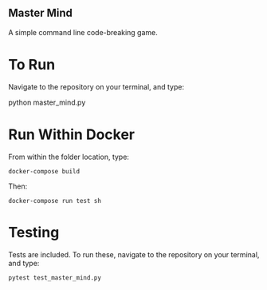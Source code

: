 ## Master Mind

A simple command line code-breaking game.

# To Run

Navigate to the repository on your terminal, and type:

python master_mind.py

# Run Within Docker

From within the folder location, type:

```shell
docker-compose build
```

Then:

```shell
docker-compose run test sh
```

# Testing

Tests are included. To run these, navigate to the repository on your terminal, and type:

```shell
pytest test_master_mind.py
```
